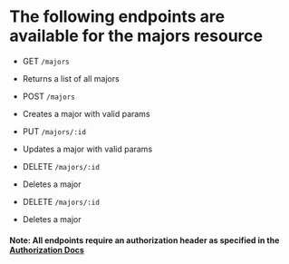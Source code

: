 
# The following endpoints are available for the majors resource
- GET `/majors`
* Returns a list of all majors

- POST `/majors`
* Creates a major with valid params

- PUT `/majors/:id`
* Updates a major with valid params

- DELETE `/majors/:id`
* Deletes a major

- DELETE `/majors/:id`
* Deletes a major

#### Note: All endpoints require an authorization header as specified in the [Authorization Docs](../auth/authorization.md)